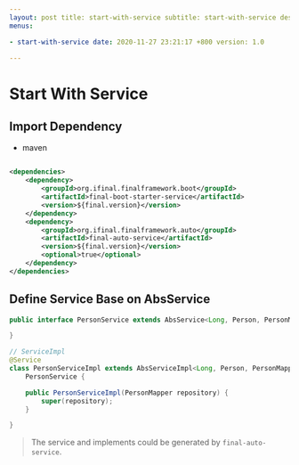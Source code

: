 ```yaml
---
layout: post title: start-with-service subtitle: start-with-service description: start-with-service tags: []
menus:

- start-with-service date: 2020-11-27 23:21:17 +800 version: 1.0

---
```


# Start With Service

## Import Dependency

* maven

```xml

<dependencies>
    <dependency>
        <groupId>org.ifinal.finalframework.boot</groupId>
        <artifactId>final-boot-starter-service</artifactId>
        <version>${final.version}</version>
    </dependency>
    <dependency>
        <groupId>org.ifinal.finalframework.auto</groupId>
        <artifactId>final-auto-service</artifactId>
        <version>${final.version}</version>
        <optional>true</optional>
    </dependency>
</dependencies>
```

## Define Service Base on AbsService

```java
public interface PersonService extends AbsService<Long, Person, PersonMapper> {

}

// ServiceImpl
@Service
class PersonServiceImpl extends AbsServiceImpl<Long, Person, PersonMapper> implements
    PersonService {

    public PersonServiceImpl(PersonMapper repository) {
        super(repository);
    }

}
```

> The service and implements could be generated by `final-auto-service`.